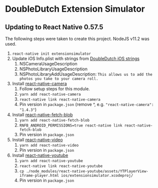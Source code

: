 DoubleDutch Extension Simulator
===============================

## Updating to React Native 0.57.5

The following steps were taken to create this project.
NodeJS v11.2 was used.

1. `react-native init extensionsimulator`
1. Update iOS Info.plist with strings from [DoubleDutch iOS strings](https://ddgit.me/Flock/flock4-iOS/blob/master/Flock/Base.lproj/InfoPlist.strings)
   1. NSCameraUsageDescription
   1. NSPhotoLibraryUsageDescription
   1. NSPhotoLibraryAddUsageDescription: `This allows us to add the photos you take to your camera roll.`
1. Install [react-native-camera](https://www.npmjs.com/package/react-native-camera)
   1. Follow setup steps for this module.
   1. `yarn add react-native-camera`
   1. `react-native link react-native-camera`
   1. Pin version in `package.json` (remove ^, e.g. `"react-native-camera": "1.4.3"`)
1. Install [react-native-fetch-blob](https://www.npmjs.com/package/react-native-fetch-blob)
   1. `yarn add react-native-fetch-blob`
   1. `RNFB_ANDROID_PERMISSIONS=true react-native link react-native-fetch-blob`
   1. Pin version in `package.json`
1. Install [react-native-video](https://www.npmjs.com/package/react-native-video)
   1. `yarn add react-native-video`
   1. Pin version in `package.json`
1. Install [react-native-youtube](https://www.npmjs.com/package/react-native-youtube)
   1. `yarn add react-native-youtube`
   1. `react-native link react-native-youtube`
   1. `cp ./node_modules/react-native-youtube/assets/YTPlayerView-iframe-player.html ios/extensionsimulator.xcodeproj/`
   1. Pin version in `package.json`

